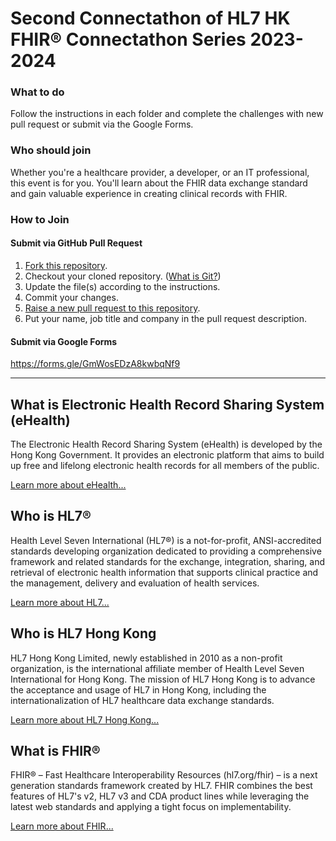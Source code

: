 # Second Connectathon of HL7 HK FHIR® Connectathon Series 2023-2024

### What to do

Follow the instructions in each folder and complete the challenges with new pull request or submit via the Google Forms.

### Who should join

Whether you're a healthcare provider, a developer, or an IT professional, this event is for you. You'll learn about the FHIR data exchange standard and gain valuable experience in creating clinical records with FHIR.

### How to Join

#### Submit via GitHub Pull Request

1. [Fork this repository](https://docs.github.com/en/get-started/quickstart/fork-a-repo#forking-a-repository).
2. Checkout your cloned repository. ([What is Git?](https://git-scm.com/))
3. Update the file(s) according to the instructions.
4. Commit your changes.
5. [Raise a new pull request to this repository](https://docs.github.com/en/pull-requests/collaborating-with-pull-requests/proposing-changes-to-your-work-with-pull-requests/creating-a-pull-request-from-a-fork).
6. Put your name, job title and company in the pull request description.

#### Submit via Google Forms

https://forms.gle/GmWosEDzA8kwbqNf9

---

## What is Electronic Health Record Sharing System (eHealth)

The Electronic Health Record Sharing System (eHealth) is developed by the Hong Kong Government. It provides an electronic platform that aims to build up free and lifelong electronic health records for all members of the public.

[Learn more about eHealth...](https://ehealth.gov.hk)

## Who is HL7®

Health Level Seven International (HL7®) is a not-for-profit, ANSI-accredited standards developing organization dedicated to providing a comprehensive framework and related standards for the exchange, integration, sharing, and retrieval of electronic health information that supports clinical practice and the management, delivery and evaluation of health services.

[Learn more about HL7...](https://www.hl7.org/about/index.cfm)

## Who is HL7 Hong Kong

HL7 Hong Kong Limited, newly established in 2010 as a non-profit organization, is the international affiliate member of Health Level Seven International for Hong Kong. The mission of HL7 Hong Kong is to advance the acceptance and usage of HL7 in Hong Kong, including the internationalization of HL7 healthcare data exchange standards.

[Learn more about HL7 Hong Kong...](https://hl7.org.hk/)

## What is FHIR®

FHIR® – Fast Healthcare Interoperability Resources (hl7.org/fhir) – is a next generation standards framework created by HL7. FHIR combines the best features of HL7's v2, HL7 v3 and CDA product lines while leveraging the latest web standards and applying a tight focus on implementability.

[Learn more about FHIR...](https://hl7.org/fhir/summary.html)
